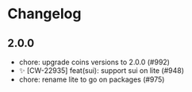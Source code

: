 # Changelog


## 2.0.0
- chore: upgrade coins versions to 2.0.0 (#992)
- ✨  [CW-22935] feat(sui): support sui on lite (#948)
- chore: rename lite to go on packages (#975)
